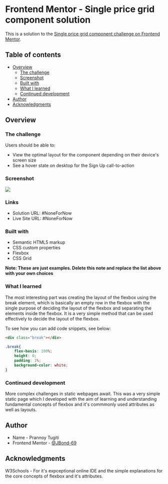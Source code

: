 # Frontend Mentor - Single price grid component solution

This is a solution to the [Single price grid component challenge on Frontend Mentor](https://www.frontendmentor.io/challenges/single-price-grid-component-5ce41129d0ff452fec5abbbc).

## Table of contents

- [Overview](#overview)
  - [The challenge](#the-challenge)
  - [Screenshot](#screenshot)
  - [Built with](#built-with)
  - [What I learned](#what-i-learned)
  - [Continued development](#continued-development)
- [Author](#author)
- [Acknowledgments](#acknowledgments)


## Overview

### The challenge

Users should be able to:

- View the optimal layout for the component depending on their device's screen size
- See a hover state on desktop for the Sign Up call-to-action

### Screenshot

![](./screenshot.jpg)


### Links

- Solution URL: #NoneForNow
- Live Site URL: #NoneForNow

### Built with

- Semantic HTML5 markup
- CSS custom properties
- Flexbox
- CSS Grid

**Note: These are just examples. Delete this note and replace the list above with your own choices**

### What I learned

The most interesting part was creating the layout of the flexbox using the break element, which is basically an empty row in the flexbox
with the single purpose of deciding the layout of the flexbox and separating the elements inside the flexbox. It is a very simple method
that can be used effectively to decide the layout of the flexbox.

To see how you can add code snippets, see below:

```html
<div class="break"></div>
```
```css
.break{
	flex-basis: 100%;
	height: 0;
	padding: 1%;
	background-color: white;
}
```

### Continued development

More complex challenges in static webpages await. This was a very simple static page which I developed with the aim of learning and understanding 
fundamental concepts of flexbox and it's commmonly used attributes as well as layouts.


## Author

- Name - Prannoy Tugiti
- Frontend Mentor - [@JBond-69](https://www.frontendmentor.io/profile/JBond-69)


## Acknowledgments

W3Schools -  For it's expceptional online IDE and the simple explanations for the core concepts of flexbox and it's attributes.
